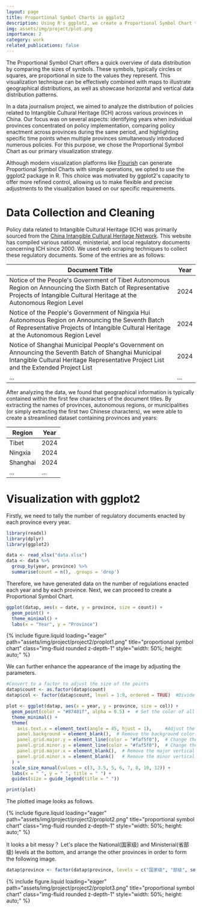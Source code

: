 ```yaml
---
layout: page
title: Proportional Symbol Charts in ggplot2
description: Using R's ggplot2, we create a Proportional Symbol Chart to illustrate ICH policy patterns across Chinese provinces over time, offering detailed control for enhanced data representation.
img: assets/img/project/plot.png
importance: 2
category: work
related_publications: false
---
```

The Proportional Symbol Chart offers a quick overview of data distribution by comparing the sizes of symbols. These symbols, typically circles or squares, are proportional in size to the values they represent. This visualization technique can be effectively combined with maps to illustrate geographical distributions, as well as showcase horizontal and vertical data distribution patterns.

In a data journalism project, we aimed to analyze the distribution of policies related to Intangible Cultural Heritage (ICH) across various provinces in China. Our focus was on several aspects: identifying years when individual provinces concentrated on policy implementation, comparing policy enactment across provinces during the same period, and highlighting specific time points when multiple provinces simultaneously introduced numerous policies. For this purpose, we chose the Proportional Symbol Chart as our primary visualization strategy.

Although modern visualization platforms like [Flourish](https://flourish.studio/) can generate Proportional Symbol Charts with simple operations, we opted to use the ggplot2 package in R. This choice was motivated by ggplot2's capacity to offer more refined control, allowing us to make flexible and precise adjustments to the visualization based on our specific requirements.

<!--
Proportional Symbol Chart 可以通过比较比例的大小，来对数据的分布情况有个快速的概览。符号通常是圆形或者是正方形，大小与数据所代表的值成正比。这种技术可以通过与地图结合，实现可视化地理分布，也可以数据的横向和纵向分布情况。

在一项数据新闻中，我们想要知道中国各个省份出台有关非遗的政策的分布情况：某个省份从历时性角度来说哪一年集中出台政策；同期各个省份出台政策的对比；某个时间节点上各个省份同时出台大量政策。在此，我们选择了Proportional Symbol Chart作为可视化策略。

尽管现有平台，比如Flourish已经可以通过简单操作就绘制处Proportional Symbol Chart，我们在此依然选择了R语言中的ggplot2，因为这样可以对可视化效果实现更好精细地调整。
-->

# Data Collection and Cleaning
Policy data related to Intangible Cultural Heritage (ICH) was primarily sourced from the [China Intangible Cultural Heritage Network](https://www.ihchina.cn/zhengce). This website has compiled various national, ministerial, and local regulatory documents concerning ICH since 2000. We used web scraping techniques to collect these regulatory documents. Some of the entries are as follows:


|  Document Title   | Year  |
|  ----  | ----  |
| Notice of the People's Government of Tibet Autonomous Region on Announcing the Sixth Batch of Representative Projects of Intangible Cultural Heritage at the Autonomous Region Level  | 2024 |
| Notice of the People's Government of Ningxia Hui Autonomous Region on Announcing the Seventh Batch of Representative Projects of Intangible Cultural Heritage at the Autonomous Region Level   | 2024 |
| Notice of Shanghai Municipal People's Government on Announcing the Seventh Batch of Shanghai Municipal Intangible Cultural Heritage Representative Project List and the Extended Project List  | 2024 |
| ...  | ...|


After analyzing the data, we found that geographical information is typically contained within the first few characters of the document titles. By extracting the names of provinces, autonomous regions, or municipalities (or simply extracting the first two Chinese characters), we were able to create a streamlined dataset containing provinces and years:


|  Region   | Year  |
|  ----  | ----  |
| Tibet | 2024 |
| Ningxia  | 2024 |
| Shanghai  | 2024 |
| ...  | ...|

<!--
# 数据获取与清洗
有关非遗的政策数据来源于中国非遗网，其中收录了自2000年以来的国家级、部级和地方级的各种有关非遗的国内法规文件。爬取的法规文件的条目如下：

|  文件   | 时间  |
|  ----  | ----  |
| 西藏自治区人民政府关公布第六批自治区级非物质文化遗产代表性项目名录的通知（藏政函 〔2024〕40号）  | 2024 |
| 宁夏回族自治区人民政府关于公布第七批自治区级非物质文化遗产代表性项目名录的通知（宁政发〔2024〕16号  | 2024 |
| 上海市人民政府关于公布第七批上海市非物质文化遗产代表性项目名录和上海市非物质文化遗产代表性项目名录扩展项目名录的通知（沪府发〔2024〕4号）  | 2024 |
| ...  | ...|

观察数据后发现，地理信息一般都包含在文件开头的几个字内，以省、自治区或市为分隔符后（或者更简单只保留前两个汉字），我们可以获得省份和年份的数据集。
|  文件   | 时间  |
|  ----  | ----  |
| 西藏 | 2024 |
| 宁夏  | 2024 |
| 上海  | 2024 |
| ...  | ...|
-->

# Visualization with ggplot2

Firstly, we need to tally the number of regulatory documents enacted by each province every year.
```r
library(readxl)
library(dplyr)
library(ggplot2)

data <- read_xlsx("data.xlsx")
data <- data %>%
  group_by(year, province) %>%
  summarise(count = n(), .groups = 'drop')
```
Therefore, we have generated data on the number of regulations enacted each year and by each province. Next, we can proceed to create a Proportional Symbol Chart.

```r
ggplot(datap, aes(x = date, y = province, size = count)) +
  geom_point() +
  theme_minimal() +
  labs(x = "Year", y = "Province")
```

<div class="row">
    <div class="col-sm mt-3 mt-md-0">
        {% include figure.liquid loading="eager" path="assets/img/project/project2/proplot1.png" title="proportional symbol chart" class="img-fluid rounded z-depth-1" style="width: 50%; height: auto;" %}
    </div>
</div>

We can further enhance the appearance of the image by adjusting the parameters.

```r
#Convert to a factor to adjust the size of the points
datap$count <- as.factor(datap$count) 
datap$col <- factor(datap$count, level = 1:9, ordered = TRUE)  #Divide into 9 levels, one level for one regulation

plot <- ggplot(datap, aes(x = year, y = province, size = col)) +
  geom_point(color = "#87481f", alpha = 0.5) +  # Set the color of all points to the specified color.
  theme_minimal() +
  theme(
    axis.text.x = element_text(angle = 45, hjust = 1),     #Adjust the angle of the x-axis labels.
    panel.background = element_blank(),  # Remove the background color.
    panel.grid.major.y = element_line(color = "#faf5f0"),  # Change the color of the major horizontal grid lines.
    panel.grid.minor.y = element_line(color = "#faf5f0"),  # Change the color of the minor horizontal grid lines.
    panel.grid.major.x = element_blank(),  # Remove the major vertical grid lines.
    panel.grid.minor.x = element_blank()   # Remove the minor vertical grid lines.
  ) +
  scale_size_manual(values = c(3, 3.5, 5, 6, 7, 8, 10, 12)) +
  labs(x = " ", y = " ", title = " ") +
  guides(size = guide_legend(title = " "))

print(plot)
```
The plotted image looks as follows.

<div class="row">
    <div class="col-sm mt-3 mt-md-0">
        {% include figure.liquid loading="eager" path="assets/img/project/project2/proplot2.png" title="proportional symbol chart" class="img-fluid rounded z-depth-1" style="width: 50%; height: auto;" %}
    </div>
</div>

It looks a bit messy？ Let's place the National(国家级) and Ministerial(省部级) levels at the bottom, and arrange the other provinces in order to form the following image.

```r
datap$province <- factor(datap$province, levels = c("国家级", "部级", setdiff(unique(datap$省份), c("国家级", "部级"))))
```

<div class="row">
    <div class="col-sm mt-3 mt-md-0">
        {% include figure.liquid loading="eager" path="assets/img/project/project2/proplot3.png" title="proportional symbol chart" class="img-fluid rounded z-depth-1" style="width: 50%; height: auto;" %}
    </div>
</div>
